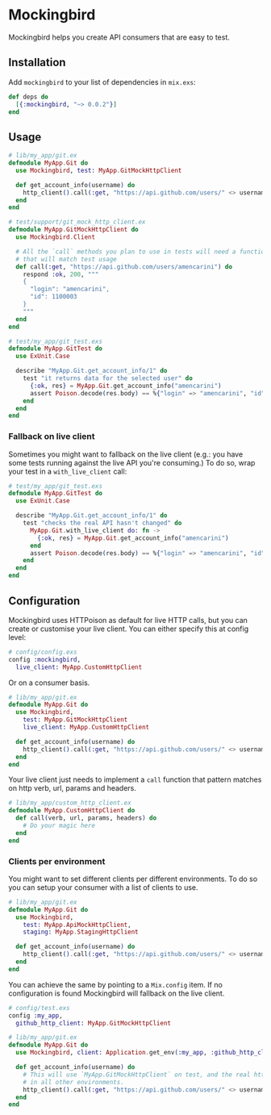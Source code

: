 # Mockingbird

Mockingbird helps you create API consumers that are easy to test.

## Installation

Add `mockingbird` to your list of dependencies in `mix.exs`:

```elixir
def deps do
  [{:mockingbird, "~> 0.0.2"}]
end
```

## Usage

```elixir
# lib/my_app/git.ex
defmodule MyApp.Git do
  use Mockingbird, test: MyApp.GitMockHttpClient

  def get_account_info(username) do
    http_client().call(:get, "https://api.github.com/users/" <> username)
  end
end

# test/support/git_mock_http_client.ex
defmodule MyApp.GitMockHttpClient do
  use Mockingbird.Client

  # All the `call` methods you plan to use in tests will need a function head
  # that will match test usage
  def call(:get, "https://api.github.com/users/amencarini") do
    respond :ok, 200, """
    {
      "login": "amencarini",
      "id": 1100003
    }
    """
  end
end

# test/my_app/git_test.exs
defmodule MyApp.GitTest do
  use ExUnit.Case

  describe "MyApp.Git.get_account_info/1" do
    test "it returns data for the selected user" do
      {:ok, res} = MyApp.Git.get_account_info("amencarini")
      assert Poison.decode(res.body) == %{"login" => "amencarini", "id" => 1100003}
    end
  end
end
```

### Fallback on live client

Sometimes you might want to fallback on the live client (e.g.: you have some
tests running against the live API you're consuming.) To do so, wrap your test
in a `with_live_client` call:

```elixir
# test/my_app/git_test.exs
defmodule MyApp.GitTest do
  use ExUnit.Case

  describe "MyApp.Git.get_account_info/1" do
    test "checks the real API hasn't changed" do
      MyApp.Git.with_live_client do: fn ->
        {:ok, res} = MyApp.Git.get_account_info("amencarini")
      end
      assert Poison.decode(res.body) == %{"login" => "amencarini", "id" => 1100003}
    end
  end
end
```

## Configuration

Mockingbird uses HTTPoison as default for live HTTP calls, but you can create or
customise your live client. You can either specify this at config level:

```elixir
# config/config.exs
config :mockingbird,
  live_client: MyApp.CustomHttpClient
```

Or on a consumer basis.

```elixir
# lib/my_app/git.ex
defmodule MyApp.Git do
  use Mockingbird,
    test: MyApp.GitMockHttpClient
    live_client: MyApp.CustomHttpClient

  def get_account_info(username) do
    http_client().call(:get, "https://api.github.com/users/" <> username)
  end
end
```

Your live client just needs to implement a `call` function that pattern matches
on http verb, url, params and headers.

```elixir
# lib/my_app/custom_http_client.ex
defmodule MyApp.CustomHttpClient do
  def call(verb, url, params, headers) do
    # Do your magic here
  end
end
```

### Clients per environment

You might want to set different clients per different environments. To do so you
can setup your consumer with a list of clients to use.

```elixir
# lib/my_app/git.ex
defmodule MyApp.Git do
  use Mockingbird,
    test: MyApp.ApiMockHttpClient,
    staging: MyApp.StagingHttpClient

  def get_account_info(username) do
    http_client().call(:get, "https://api.github.com/users/" <> username)
  end
end
```

You can achieve the same by pointing to a `Mix.config` item. If no configuration
is found Mockingbird will fallback on the live client.

```elixir
# config/test.exs
config :my_app,
  github_http_client: MyApp.GitMockHttpClient

# lib/my_app/git.ex
defmodule MyApp.Git do
  use Mockingbird, client: Application.get_env(:my_app, :github_http_client)

  def get_account_info(username) do
    # This will use `MyApp.GitMockHttpClient` on test, and the real http client
    # in all other environments.
    http_client().call(:get, "https://api.github.com/users/" <> username)
  end
end
```
